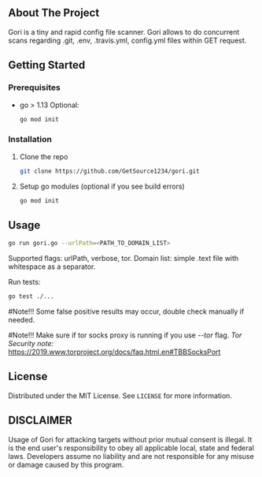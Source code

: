 ## About The Project

Gori is a tiny and rapid config file scanner. Gori allows to do concurrent scans regarding .git, .env, .travis.yml, config.yml files within GET request.

## Getting Started

### Prerequisites
* go > 1.13
Optional:
  ```sh
  go mod init
  ```

### Installation

1. Clone the repo
     ```sh
     git clone https://github.com/GetSource1234/gori.git
     ```
2. Setup go modules (optional if you see build errors)
     ```sh
     go mod init
     ```

## Usage
```sh
go run gori.go --urlPath=<PATH_TO_DOMAIN_LIST>
```
Supported flags: urlPath, verbose, tor.
Domain list: simple .text file with whitespace as a separator.

Run tests:
```sh
go test ./...
```
#Note!!!
Some false positive results may occur, double check manually if needed.

#Note!!!
Make sure if tor socks proxy is running if you use *--tor* flag.
*Tor Security note:*
https://2019.www.torproject.org/docs/faq.html.en#TBBSocksPort

## License

Distributed under the MIT License. See `LICENSE` for more information.


## DISCLAIMER

Usage of Gori for attacking targets without prior mutual consent is illegal. It is the end user's responsibility to obey all applicable local, state and federal laws. Developers assume no liability and are not responsible for any misuse or damage caused by this program.
